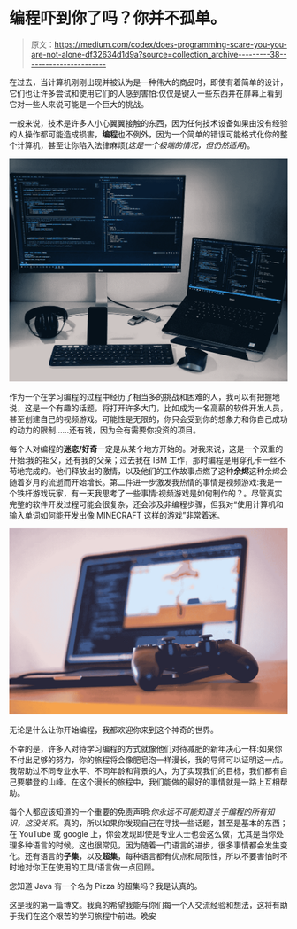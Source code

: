 # 编程吓到你了吗？你并不孤单。

> 原文：<https://medium.com/codex/does-programming-scare-you-you-are-not-alone-df32634d1d9a?source=collection_archive---------38----------------------->

在过去，当计算机刚刚出现并被认为是一种伟大的商品时，即使有着简单的设计，它们也让许多尝试和使用它们的人感到害怕:仅仅是键入一些东西并在屏幕上看到它对一些人来说可能是一个巨大的挑战。

一般来说，技术是许多人小心翼翼接触的东西，因为任何技术设备如果由没有经验的人操作都可能造成损害，**编程**也不例外，因为一个简单的错误可能格式化你的整个计算机，甚至让你陷入法律麻烦(*这是一个极端的情况，但仍然适用*)。

![](img/5bb74f4874368613e88ea5431d3f0535.png)

作为一个在学习编程的过程中经历了相当多的挑战和困难的人，我可以有把握地说，这是一个有趣的话题，将打开许多大门，比如成为一名高薪的软件开发人员，甚至创建自己的视频游戏。可能性是无限的，你只会受到你的想象力和你自己成功的动力的限制……还有钱，因为会有需要你投资的项目。

每个人对编程的**迷恋/好奇**一定是从某个地方开始的。对我来说，这是一个双重的开始:我的祖父，还有我的父亲；过去我在 IBM 工作，那时编程是用穿孔卡一丝不苟地完成的。他们释放出的激情，以及他们的工作故事点燃了这种**余烬**这种余烬会随着岁月的流逝而开始增长。第二件进一步激发我热情的事情是视频游戏:我是一个铁杆游戏玩家，有一天我思考了一些事情:视频游戏是如何制作的？。尽管真实完整的软件开发过程可能会很复杂，还会涉及非编程步骤，但我对“使用计算机和输入单词如何能开发出像 MINECRAFT 这样的游戏”非常着迷。

![](img/30b400c5c9a0b670d2f890e2e73839db.png)

无论是什么让你开始编程，我都欢迎你来到这个神奇的世界。

不幸的是，许多人对待学习编程的方式就像他们对待减肥的新年决心一样:如果你不付出足够的努力，你的旅程将会像肥皂泡一样漫长，我的导师可以证明这一点。我帮助过不同专业水平、不同年龄和背景的人，为了实现我们的目标，我们都有自己要攀登的山峰。在这个漫长的旅程中，我们能做的最好的事情就是一路上互相帮助。

每个人都应该知道的一个重要的免责声明:*你永远不可能知道关于编程的所有知识，这没关系*。真的，所以如果你发现自己在寻找一些话题，甚至是基本的东西；在 YouTube 或 google 上，你会发现即使是专业人士也会这么做，尤其是当你处理多种语言的时候。这也很常见，因为随着一门语言的进步，很多事情都会发生变化。还有语言的**子集**，以及**超集**，每种语言都有优点和局限性，所以不要害怕时不时地对你正在使用的工具/语言做一点回顾。

您知道 Java 有一个名为 Pizza 的超集吗？我是认真的。

这是我的第一篇博文。我真的希望我能与你们每一个人交流经验和想法，这将有助于我们在这个艰苦的学习旅程中前进。晚安